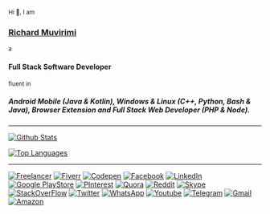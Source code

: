 <sup align="right">Hi :wave:, I am</sup>
### [Richard Muvirimi](https://tyganeutronics.com)
<sup>a</sup>
#### Full Stack Software Developer
<sup>fluent in</sup>
##### Android Mobile (Java & Kotlin), Windows & Linux (C++, Python, Bash & Java), Browser Extension and Full Stack Web Developer (PHP & Node).
---

[![Github Stats](https://github-readme-stats.vercel.app/api?username=richard-muvirimi&count_private=true&show_icons=true&theme=radical)](https://github.com/richard-muvirimi)

[![Top Languages](https://github-readme-stats.vercel.app/api/top-langs/?username=richard-muvirimi&count_private=true&layout=compact)](https://github.com/richard-muvirimi)

---

[![Freelancer](https://img.shields.io/badge/-Freelancer-000?&logo=freelancer)](https://www.freelancer.com/u/tygalive.html)
[![Fiverr](https://img.shields.io/badge/-Fiverr-000?&logo=fiverr)](https://www.fiverr.com/richardmuvirimi)
[![Codepen](https://img.shields.io/badge/-Codepen-000?&logo=Codepen)](https://codepen.io/tygalive)
[![Facebook](https://img.shields.io/badge/-Facebook-000?&logo=facebook)](https://www.facebook.com/richard.muvirimi)
[![LinkedIn](https://img.shields.io/badge/-LinkedIn-000?&logo=linkedin)](https://www.linkedin.com/in/richard-muvirimi-0a7744123)
[![Google PlayStore](https://img.shields.io/badge/-Google%20PlayStore-000?&logo=googleplay)](https://play.google.com/store/apps/dev?id=4619823602934104438)
[![PInterest](https://img.shields.io/badge/-PInterest-000?&logo=pinterest)](https://www.pinterest.com/richardmuvirimi/)
[![Quora](https://img.shields.io/badge/-Quora-000?&logo=quora)](https://www.quora.com/profile/Richard-Muvirimi)
[![Reddit](https://img.shields.io/badge/-Reddit-000?&logo=reddit)](https://www.reddit.com/user/tygalive)
[![Skype](https://img.shields.io/badge/-Skype-000?&logo=skype)](skype:tygalive_1?chat)
[![StackOverFlow](https://img.shields.io/badge/-StackOverFlow-000?&logo=stackoverflow)](https://stackoverflow.com/users/5956589/richard-muvirimi)
[![Twitter](https://img.shields.io/badge/-Twitter-000?&logo=twitter)](https://twitter.com/rich4rdmuvirimi)
[![WhatsApp](https://img.shields.io/badge/-WhatsApp-000?&logo=whatsapp)](https://wa.me/263774790262)
[![Youtube](https://img.shields.io/badge/-Youtube-000?&logo=youtube)](https://www.youtube.com/channel/UC5rQScP8BWDiFaHnzAyfMhw)
[![Telegram](https://img.shields.io/badge/-Telegram-000?&logo=telegram)](https://t.me/RichardMuvirimi)
[![Gmail](https://img.shields.io/badge/-Gmail-000?&logo=gmail)](mailto:rich4ardmuvirimi@gmail.com?Subject=Hello+Richard)
[![Amazon](https://img.shields.io/badge/-Amazon-000?&logo=amazon)](https://www.amazon.com/s?i=mobile-apps&rh=p_4%3ATyga+Neutronics&search-type=ss&ref=nav_custrec_signin)



